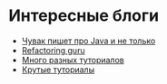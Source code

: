 # Интересные блоги

- <a href="http://ggenikus.github.io/">Чувак пишет про Java и не только</a>
- <a href="https://refactoring.guru/ru">Refactoring guru</a>
- <a href="http://www.mkyong.com/">Много разных туториалов</a>
- <a href="http://websystique.com/">Крутые туториалы</a>
